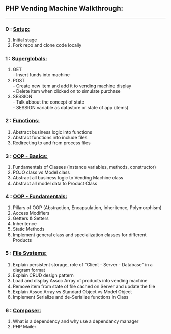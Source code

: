 ## PHP Vending Machine Walkthrough:
<hr>

### 0 : <u>Setup:</u>
<ol>
    <li>Initial stage</li>
    <li>Fork repo and clone code locally</li>
</ol>

### 1 : <u>Superglobals:</u>
<ol>
    <li>GET</li>
        - Insert funds into machine
    <li>POST</li>
        - Create new item and add it to vending machine display <br>
        - Delete item when clicked on to simulate purchase 
    <li>SESSION</li>
        - Talk abbout the concept of state <br>
        - SESSION variable as datastore or state of app (items)
</ol>

### 2 : <u>Functions:</u>
<ol>
    <li>Abstract business logic into functions</li>
    <li>Abstract functions into include files</li>
    <li>Redirecting to and from process files</li>
</ol>


### 3 : <u>OOP - Basics:</u>
<ol>
    <li>Fundamentals of Classes (instance variables, methods, constructor)</li>
    <li>POJO class vs Model class</li>
    <li>Abstract all business logic to Vending Machine class</li>
    <li>Abstract all model data to Product Class</li>
</ol>

### 4 : <u>OOP - Fundamentals:</u>
<ol>
    <li>Pillars of OOP (Abstraction, Encapsulation, Inheritence, Polymorphism)</li>
    <li>Access Modifiers</li>
    <li>Getters & Setters</li>
    <li>Inheritence</li>
    <li>Static Methods</li>
    <li>Implement general class and specialization classes for different Products</li>
</ol>


### 5 : <u>File Systems:</u>
<ol>
    <li>Explain persistent storage, role of "Client - Server - Database" in a diagram format</li>
    <li>Explain CRUD design pattern</li>
    <li>Load and display Assoc Array of products into vending machine</li>
    <li>Remove item from state of file cached on Server and update the file </li>
    <li>Explain Assoc Array vs Standard Object vs Model Object</li>
    <li>Implement Serialize and de-Serialize functions in Class</li>
</ol>

### 6 : <u>Composer:</u>
<ol>
    <li>What is a dependency and why use a dependancy manager</li>
    <li>PHP Mailer</li>
</ol>